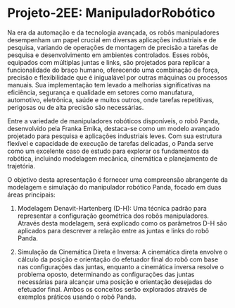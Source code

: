 ﻿# Projeto-2EE: ManipuladorRobótico

Na era da automação e da tecnologia avançada, os robôs manipuladores desempenham um papel crucial em diversas aplicações industriais e de pesquisa, variando de operações de montagem de precisão a tarefas de pesquisa e desenvolvimento em ambientes controlados. Esses robôs, equipados com múltiplas juntas e links, são projetados para replicar a funcionalidade do braço humano, oferecendo uma combinação de força, precisão e flexibilidade que é inigualável por outras máquinas ou processos manuais. Sua implementação tem levado a melhorias significativas na eficiência, segurança e qualidade em setores como manufatura, automotivo, eletrônica, saúde e muitos outros, onde tarefas repetitivas, perigosas ou de alta precisão são necessárias.

Entre a variedade de manipuladores robóticos disponíveis, o robô Panda, desenvolvido pela Franka Emika, destaca-se como um modelo avançado projetado para pesquisa e aplicações industriais leves. Com sua estrutura flexível e capacidade de execução de tarefas delicadas, o Panda serve como um excelente caso de estudo para explorar os fundamentos da robótica, incluindo modelagem mecânica, cinemática e planejamento de trajetória.

O objetivo desta apresentação é fornecer uma compreensão abrangente da modelagem e simulação do manipulador robótico Panda, focado em duas áreas principais:

1.	Modelagem Denavit-Hartenberg (D-H): Uma técnica padrão para representar a configuração geométrica dos robôs manipuladores. Através desta modelagem, será explicado como os parâmetros D-H são aplicados para descrever a relação entre as juntas e links do robô Panda.

2.	Simulação da Cinemática Direta e Inversa: A cinemática direta envolve o cálculo da posição e orientação do efetuador final do robô com base nas configurações das juntas, enquanto a cinemática inversa resolve o problema oposto, determinando as configurações das juntas necessárias para alcançar uma posição e orientação desejadas do efetuador final. Ambos os conceitos serão explorados através de exemplos práticos usando o robô Panda.

